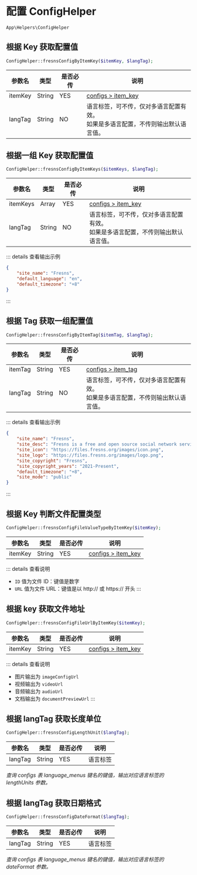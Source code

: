 # 配置 ConfigHelper

`App\Helpers\ConfigHelper`

## 根据 Key 获取配置值

```php
ConfigHelper::fresnsConfigByItemKey($itemKey, $langTag);
```
| 参数名 | 类型 | 是否必传 | 说明 |
| --- | --- | --- | --- |
| itemKey | String | YES | [configs > item_key](../../database/systems/configs.md) |
| langTag | String | NO | 语言标签，可不传，仅对多语言配置有效。<br>如果是多语言配置，不传则输出默认语言值。 |

## 根据一组 Key 获取配置值

```php
ConfigHelper::fresnsConfigByItemKeys($itemKeys, $langTag);
```
| 参数名 | 类型 | 是否必传 | 说明 |
| --- | --- | --- | --- |
| itemKeys | Array | YES | [configs > item_key](../../database/systems/configs.md) |
| langTag | String | NO | 语言标签，可不传，仅对多语言配置有效。<br>如果是多语言配置，不传则输出默认语言值。 |

::: details 查看输出示例
```json
{
    "site_name": "Fresns",
    "default_language": "en",
    "default_timezone": "+8"
}
```
:::

## 根据 Tag 获取一组配置值

```php
ConfigHelper::fresnsConfigByItemTag($itemTag, $langTag);
```
| 参数名 | 类型 | 是否必传 | 说明 |
| --- | --- | --- | --- |
| itemTag | String | YES | [configs > item_tag](../../database/systems/configs.md) |
| langTag | String | NO | 语言标签，可不传，仅对多语言配置有效。<br>如果是多语言配置，不传则输出默认语言值。 |

::: details 查看输出示例
```json
{
    "site_name": "Fresns",
    "site_desc": "Fresns is a free and open source social network service software, a general-purpose community product designed for cross-platform, and supports flexible and diverse content forms. It conforms to the trend of the times, satisfies a variety of operating scenarios, is more open and easier to re-development.",
    "site_icon": "https://files.fresns.org/images/icon.png",
    "site_logo": "https://files.fresns.org/images/logo.png",
    "site_copyright": "Fresns",
    "site_copyright_years": "2021-Present",
    "default_timezone": "+8",
    "site_mode": "public"
}
```
:::

## 根据 Key 判断文件配置类型

```php
ConfigHelper::fresnsConfigFileValueTypeByItemKey($itemKey);
```
| 参数名 | 类型 | 是否必传 | 说明 |
| --- | --- | --- | --- |
| itemKey | String | YES | [configs > item_key](../../database/systems/configs.md) |

::: details 查看说明
- `ID` 值为文件 ID：键值是数字
- `URL` 值为文件 URL：键值是以 http:// 或 https:// 开头
:::

## 根据 key 获取文件地址

```php
ConfigHelper::fresnsConfigFileUrlByItemKey($itemKey);
```
| 参数名 | 类型 | 是否必传 | 说明 |
| --- | --- | --- | --- |
| itemKey | String | YES | [configs > item_key](../../database/systems/configs.md) |

::: details 查看说明
- 图片输出为 `imageConfigUrl`
- 视频输出为 `videoUrl`
- 音频输出为 `audioUrl`
- 文档输出为 `documentPreviewUrl`
:::

## 根据 langTag 获取长度单位

```php
ConfigHelper::fresnsConfigLengthUnit($langTag);
```
| 参数名 | 类型 | 是否必传 | 说明 |
| --- | --- | --- | --- |
| langTag | String | YES | 语言标签 |

*查询 configs 表 language_menus 键名的键值，输出对应语言标签的 lengthUnits 参数。*

## 根据 langTag 获取日期格式

```php
ConfigHelper::fresnsConfigDateFormat($langTag);
```
| 参数名 | 类型 | 是否必传 | 说明 |
| --- | --- | --- | --- |
| langTag | String | YES | 语言标签 |

*查询 configs 表 language_menus 键名的键值，输出对应语言标签的 dateFormat 参数。*

